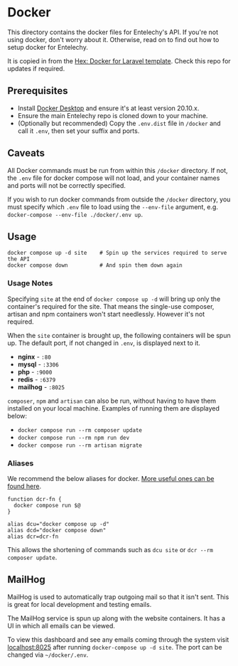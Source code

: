 # Docker

This directory contains the docker files for Entelechy's API. If you're not using docker, don't worry about it. Otherwise,
read on to find out how to setup docker for Entelechy.

It is copied in from the [Hex: Docker for Laravel template](https://github.com/hex-digital/docker-laravel-template).
Check this repo for updates if required.

## Prerequisites

- Install [Docker Desktop](https://docs.docker.com/docker-for-mac/install/) and ensure it's at least version 20.10.x.
- Ensure the main Entelechy repo is cloned down to your machine.
- (Optionally but recommended) Copy the `.env.dist` file in `/docker` and call it `.env`, then set your suffix and ports.

## Caveats

All Docker commands must be run from within this `/docker` directory. If not, the `.env` file for docker compose will
not load, and your container names and ports will not be correctly specified.

If you wish to run docker commands from outside the `/docker` directory, you must specify which `.env` file to load using
the `--env-file` argument, e.g. `docker-compose --env-file ./docker/.env up`.

## Usage

```
docker compose up -d site    # Spin up the services required to serve the API
docker compose down          # And spin them down again
```

### Usage Notes

Specifying `site` at the end of `docker compose up -d` will bring up only the container's required for the site. 
That means the single-use composer, artisan and npm containers won't start needlessly. However it's not required.

When the `site` container is brought up, the following containers will be spun up. The default port, if not changed
in `.env`, is displayed next to it.

- **nginx** - `:80`
- **mysql** - `:3306`
- **php** - `:9000`
- **redis** - `:6379`
- **mailhog** - `:8025`

`composer`, `npm` and `artisan` can also be run, without having to have them installed on your local machine. Examples
of running them are displayed below:

- `docker compose run --rm composer update`
- `docker compose run --rm npm run dev`
- `docker compose run --rm artisan migrate`

### Aliases

We recommend the below aliases for docker. [More useful ones can be found here](https://gist.githubusercontent.com/jgrodziski/9ed4a17709baad10dbcd4530b60dfcbb/raw/d84ef1741c59e7ab07fb055a70df1830584c6).

```
function dcr-fn {
  docker compose run $@
}

alias dcu="docker compose up -d"
alias dcd="docker compose down"
alias dcr=dcr-fn
```

This allows the shortening of commands such as `dcu site` or `dcr --rm composer update`.

## MailHog

MailHog is used to automatically trap outgoing mail so that it isn't sent. This is great for local development and testing emails.

The MailHog service is spun up along with the website containers. It has a UI in which all emails can be viewed. 

To view this dashboard and see any emails coming through the system visit [localhost:8025](http://localhost:8025) 
after running `docker-compose up -d site`. The port can be changed via `~/docker/.env`.
